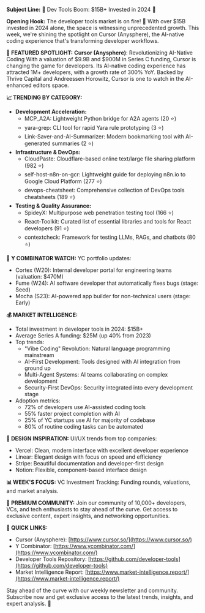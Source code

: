 **Subject Line:** 🚀 Dev Tools Boom: $15B+ Invested in 2024 🤯

**Opening Hook:**
The developer tools market is on fire! 🚒 With over $15B invested in 2024 alone, the space is witnessing unprecedented growth. This week, we're shining the spotlight on Cursor (Anysphere), the AI-native coding experience that's transforming developer workflows.

**🌟 FEATURED SPOTLIGHT:**
**Cursor (Anysphere)**: Revolutionizing AI-Native Coding
With a valuation of $9.9B and $900M in Series C funding, Cursor is changing the game for developers. Its AI-native coding experience has attracted 1M+ developers, with a growth rate of 300% YoY. Backed by Thrive Capital and Andreessen Horowitz, Cursor is one to watch in the AI-enhanced editors space.

**📈 TRENDING BY CATEGORY:**

* **Development Acceleration:**
	+ MCP_A2A: Lightweight Python bridge for A2A agents (20 ⭐️)
	+ yara-grep: CLI tool for rapid Yara rule prototyping (3 ⭐️)
	+ Link-Saver-and-AI-Summarizer: Modern bookmarking tool with AI-generated summaries (2 ⭐️)
* **Infrastructure & DevOps:**
	+ CloudPaste: Cloudflare-based online text/large file sharing platform (982 ⭐️)
	+ self-host-n8n-on-gcr: Lightweight guide for deploying n8n.io to Google Cloud Platform (277 ⭐️)
	+ devops-cheatsheet: Comprehensive collection of DevOps tools cheatsheets (189 ⭐️)
* **Testing & Quality Assurance:**
	+ SpideyX: Multipurpose web penetration testing tool (166 ⭐️)
	+ React-Toolkit: Curated list of essential libraries and tools for React developers (91 ⭐️)
	+ contextcheck: Framework for testing LLMs, RAGs, and chatbots (80 ⭐️)

**🚀 Y COMBINATOR WATCH:**
YC portfolio updates:

* Cortex (W20): Internal developer portal for engineering teams (valuation: $470M)
* Fume (W24): AI software developer that automatically fixes bugs (stage: Seed)
* Mocha (S23): AI-powered app builder for non-technical users (stage: Early)

**💰 MARKET INTELLIGENCE:**

* Total investment in developer tools in 2024: $15B+
* Average Series A funding: $25M (up 40% from 2023)
* Top trends:
	+ "Vibe Coding" Revolution: Natural language programming mainstream
	+ AI-First Development: Tools designed with AI integration from ground up
	+ Multi-Agent Systems: AI teams collaborating on complex development
	+ Security-First DevOps: Security integrated into every development stage
* Adoption metrics:
	+ 72% of developers use AI-assisted coding tools
	+ 55% faster project completion with AI
	+ 25% of YC startups use AI for majority of codebase
	+ 80% of routine coding tasks can be automated

**🎨 DESIGN INSPIRATION:**
UI/UX trends from top companies:

* Vercel: Clean, modern interface with excellent developer experience
* Linear: Elegant design with focus on speed and efficiency
* Stripe: Beautiful documentation and developer-first design
* Notion: Flexible, component-based interface design

**📊 WEEK'S FOCUS:**
VC Investment Tracking: Funding rounds, valuations, and market analysis.

**🎯 PREMIUM COMMUNITY:**
Join our community of 10,000+ developers, VCs, and tech enthusiasts to stay ahead of the curve. Get access to exclusive content, expert insights, and networking opportunities.

**🔗 QUICK LINKS:**

* Cursor (Anysphere): [https://www.cursor.so/](https://www.cursor.so/)
* Y Combinator: [https://www.ycombinator.com/](https://www.ycombinator.com/)
* Developer Tools Repository: [https://github.com/developer-tools](https://github.com/developer-tools)
* Market Intelligence Report: [https://www.market-intelligence.report/](https://www.market-intelligence.report/)

Stay ahead of the curve with our weekly newsletter and community. Subscribe now and get exclusive access to the latest trends, insights, and expert analysis. 🚀